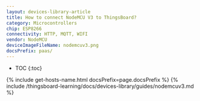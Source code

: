 ```yaml
---
layout: devices-library-article
title: How to connect NodeMCU V3 to ThingsBoard?
category: Microcontrollers
chip: ESP8266
connectivity: HTTP, MQTT, WIFI
vendor: NodeMCU
deviceImageFileName: nodemcuv3.png
docsPrefix: paas/
---
```


* TOC
{:toc}

{% include get-hosts-name.html docsPrefix=page.docsPrefix %}
{% include /thingsboard-learning/docs/devices-library/guides/nodemcuv3.md %}
